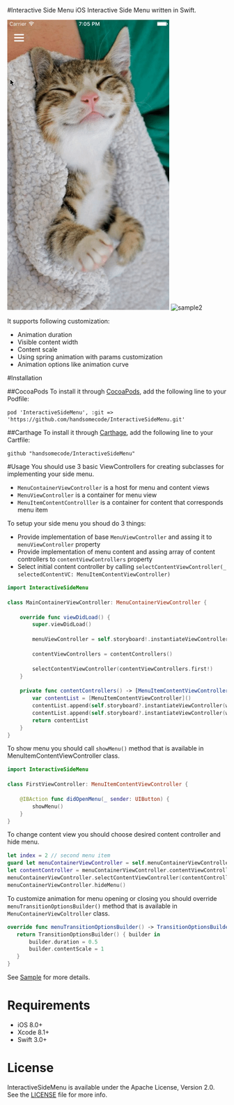 #Interactive Side Menu
iOS Interactive Side Menu written in Swift. 

![sample1](Screenshots/InteractiveSideMenu1.gif)
![sample2](Screenshots/InteractiveSideMenu2.gif)

It supports following customization:
- Animation duration
- Visible content width
- Content scale
- Using spring animation with params customization
- Animation options like animation curve

#Installation

##CocoaPods
To install it through [CocoaPods](https://cocoapods.org/), add the following line to your Podfile:
```
pod 'InteractiveSideMenu', :git => 'https://github.com/handsomecode/InteractiveSideMenu.git'
```

##Carthage
To install it through [Carthage](https://github.com/Carthage/Carthage), add the following line to your Cartfile:
```
github "handsomecode/InteractiveSideMenu"
```


#Usage
You should use 3 basic ViewControllers for creating subclasses for implementing your side menu.
- ```MenuContainerViewController``` is a host for menu and content views
- ```MenuViewController``` is a container for menu view
- ```MenuItemContentControlller``` is a container for content that corresponds menu item

To setup your side menu you shoud do 3 things:
- Provide implementation of base ```MenuViewController``` and assing it to  ```menuViewController``` property
- Provide implementation of menu content and assing array of content controllers to ```contentViewControllers``` property
- Select initial content controller by calling ```selectContentViewController(_ selectedContentVC: MenuItemContentViewController)```

```swift
import InteractiveSideMenu

class MainContainerViewController: MenuContainerViewController {
    
    override func viewDidLoad() {
        super.viewDidLoad()
     
        menuViewController = self.storyboard!.instantiateViewController(withIdentifier: "NavigationMenu") as! MenuViewController

		contentViewControllers = contentControllers()

        selectContentViewController(contentViewControllers.first!)
    }

    private func contentControllers() -> [MenuItemContentViewController] {
    	var contentList = [MenuItemContentViewController]()
    	contentList.append(self.storyboard?.instantiateViewController(withIdentifier: "First") as! MenuItemContentViewController)
    	contentList.append(self.storyboard?.instantiateViewController(withIdentifier: "Second") as! MenuItemContentViewController)
    	return contentList
	}
}
```

To show menu you should call ```showMenu()``` method that is available in MenuItemContentViewController class.
```swift
import InteractiveSideMenu

class FirstViewController: MenuItemContentViewController {
    
    @IBAction func didOpenMenu(_ sender: UIButton) {
        showMenu()
    }
}
``` 

To change content view you should choose desired content controller and hide menu.
```swift
let index = 2 // second menu item
guard let menuContainerViewController = self.menuContainerViewController else { return }
let contentController = menuContainerViewController.contentViewControllers[index]
menuContainerViewController.selectContentViewController(contentController)
menuContainerViewController.hideMenu()
 ```

 To customize animation for menu opening or closing you should override ```menuTransitionOptionsBuilder()``` method that is available in ```MenuContainerViewColtroller``` class.
 ```swift
 override func menuTransitionOptionsBuilder() -> TransitionOptionsBuilder? {
    return TransitionOptionsBuilder() { builder in
        builder.duration = 0.5
        builder.contentScale = 1
    }
}
  ```

 See [Sample](./Sample) for more details.

# Requirements
- iOS 8.0+
- Xcode 8.1+
- Swift 3.0+


# License
InteractiveSideMenu is available under the Apache License, Version 2.0. See the [LICENSE](./LICENSE) file for more info.